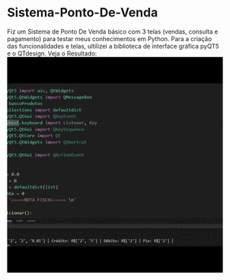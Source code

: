 # Sistema-Ponto-De-Venda
Fiz um Sistema de Ponto De Venda básico com 3 telas (vendas, consulta e pagamento) para testar meus conhecimentos em Python.
Para a criação das funcionalidades e telas, ultilizei a biblioteca de interface gráfica pyQT5 e o QTdesign.
Veja o Resultado:
<img src="/video.gif">
